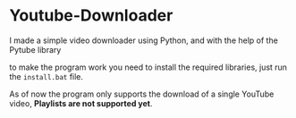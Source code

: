 # Youtube-Downloader

I made a simple video downloader using Python, and with the help of the Pytube library

to make the program work you need to install the required libraries, just run the `install.bat` file.

As of now the program only supports the download of a single YouTube video, **Playlists are not supported yet**.
